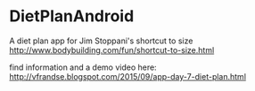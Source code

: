 # DietPlanAndroid
A diet plan app for Jim Stoppani's shortcut to size  
http://www.bodybuilding.com/fun/shortcut-to-size.html

find information and a demo video here:  
http://vfrandse.blogspot.com/2015/09/app-day-7-diet-plan.html
